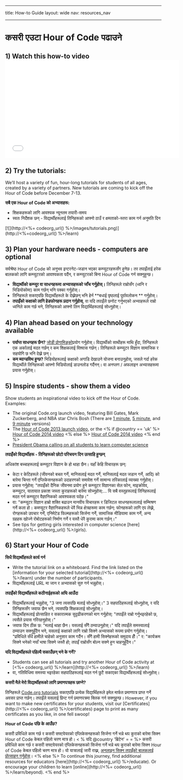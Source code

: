 * * *

title: How-to Guide layout: wide nav: resources_nav

* * *

# कसरी एउटा Hour of Code पढाउने

## 1) Watch this how-to video <iframe width="560" height="315" src="//www.youtube.com/embed/tQeSke4hIds" frameborder="0" allowfullscreen></iframe>
## 2) Try the tutorials:

We’ll host a variety of fun, hour-long tutorials for students of all ages, created by a variety of partners. New tutorials are coming to kick off the Hour of Code before December 7-13.

**सबै एक Hour of Code को अभ्यासहरू:**

  * शिक्षकहरूको लागि आवश्यक न्यूनतम तयारी-समय
  * स्वतः निर्देशक छन् - विद्यार्थीहरूलाई तिनिहरूको आफ्नो ठाउँ र क्षमताको-स्तरा काम गर्न अनुमति दिन 

[![](http://<%= codeorg_url() %>/images/tutorials.png)](http://<%=codeorg_url() %>/learn)

## 3) Plan your hardware needs - computers are optional

सर्वश्रेष्ठ Hour of Code को अनुभव इन्टरनेट-जडान भएका कम्प्युटरहरूसँग हुनेछ। तर तपाइँलाई हरेक बालकको लागि कम्प्युटरको आवश्यकता पर्दैन, र कम्प्युटरको बिना Hour of Code गर्न सक्नुहुन्छ।

  * **विद्यार्थीको कम्प्युर वा साधनहरूमा अभ्यासहरूको जाँच गर्नुहोस्।** तिनिहरूले राम्रोसँग (ध्वनि र भिडियोकोमा) काम गर्छन् भनि पक्का गर्नुहोस्।
  * तिनिहरूले सकाएपछि विद्यार्थीहरूले के देख्नेछन् भनि हेर्न **बधाई पृष्ठलाई पूर्वावलोकन ** गर्नुहोस्। 
  * **तपाइँको कक्षाको लागि हेडफोनहरू प्रदान गर्नुहोस्**, वा यदि तपाइँले छनोट गर्नुभएको अभ्याहरूले राम्रो ध्वनिले काम गर्छ भने, तिनिहरूको आफ्नो लिन विद्यार्थिहरूलाई सोध्नुहोस्।

## 4) Plan ahead based on your technology available

  * **पर्याप्त साधनहरू छैन?** [जोडी प्रोगामिङ्को](http://www.ncwit.org/resources/pair-programming-box-power-collaborative-learning)प्रयोग गर्नुहोस्। विद्यार्थीको साथीहरू माथि हुँदा, तिनिहरूले एक अर्कालाई मदत गर्छन् र कम शिक्षकलाई विश्वास गर्छन्। तिनिहरूले कम्प्युटर विज्ञान सामाजिक र सहयोगि छ भनि देख्ने छन्।
  * **कम ब्यान्डविथ हुन्छ?** भिडियोहरूलाई कक्षाको अगाडि देखाउने योजना बनाउनुहोस्, जसले गर्दा हरेक विद्यार्थीले तिनिहरूको आफ्नो भिडियोलाई डाउनलोड गर्दैनन्। वा अनप्लग / अफलाइन अभ्यासहरूमा प्रयास गर्नुहोस्।

## 5) Inspire students - show them a video

Show students an inspirational video to kick off the Hour of Code. Examples:

  * The original Code.org launch video, featuring Bill Gates, Mark Zuckerberg, and NBA star Chris Bosh (There are [1 minute](https://www.youtube.com/watch?v=qYZF6oIZtfc), [5 minute](https://www.youtube.com/watch?v=nKIu9yen5nc), and [9 minute](https://www.youtube.com/watch?v=dU1xS07N-FA) versions)
  * The [Hour of Code 2013 launch video](https://www.youtube.com/watch?v=FC5FbmsH4fw), or the <% if @country == 'uk' %> [Hour of Code 2014 video](https://www.youtube.com/watch?v=96B5-JGA9EQ) <% else %> [Hour of Code 2014 video](https://www.youtube.com/watch?v=rH7AjDMz_dc&index=2&list=PLzdnOPI1iJNe1WmdkMG-Ca8cLQpdEAL7Q) <% end %>
  * [President Obama calling on all students to learn computer science](https://www.youtube.com/watch?v=6XvmhE1J9PY)

**तपाइँको विद्यार्थीहरू - तिनिहरूको छोटो परिचयन दिन उत्साहि हुन्छन्**

अधिकांश बच्चाहरूलाई कम्प्युटर विज्ञान के हो थाहा छैन। यहाँ केहि विचारहरू छन्:

  * केटा र केटिहरूले (जीवनको बचत गर्ने, मानिसलाई मदत गर्ने, मानिसलाई मदत जडान गर्ने, आदि) को बारेमा चिन्ता गर्ने एप्लिकेसनहरूको उदाहरणको समावेश गर्ने सामान्य तरिकालाई व्याख्या गर्नुहोस्।
  * प्रयास गर्नुहोस्: "तपाइँको दैनिक जीवनमा प्रयोग हुने कम्प्युटर विज्ञानका सेल फोन, माइक्रोवेव, कम्प्युटर, यातायात प्रकाश जस्ता कुराहरूको बारेमा सोच्नुहोस्:... यि सबै वस्तुहरूलाई तिनिहरूलाई मदत गर्न कम्प्युटर वैज्ञानिकको आवश्यकता पर्दछ।"
  * वा: "कम्प्युटर विज्ञान हाम्रो शक्ति बढाउन मानवीय विचारहरू र डिजिटल साधनहरूलालाई सम्मिश्रण गर्ने कला हो। कमप्युटर वैज्ञानिकहरूले धेरै भिन्न क्षेत्रहरूमा काम गर्छन्: फोनहरूको लागि एप लेख्ने, रोगहरूको उपचार गर्ने, एनिमेटेड फिल्महरूको सिर्जना गर्ने, सामाजिक मीडियामा काम गर्ने, अन्य ग्रहहरू खोज्ने रोबोटहरूको निर्माण गर्ने र यस्तै धेरै कुरामा काम गर्छन्।"
  * See tips for getting girls interested in computer science [here](http://<%= codeorg_url() %>/girls). 

## 6) Start your Hour of Code

**सिधै विद्यार्थीहरूले कार्य गर्न**

  * Write the tutorial link on a whiteboard. Find the link listed on the [information for your selected tutorial](http://<%= codeorg_url() %>/learn) under the number of participants. 
  * विद्यार्थीहरूलाई URL मा जान र अभ्यासको सुरु गर्न भन्नुहोस्।

**तपाइँको विद्यार्थीहरूले कठीनाईहरूको अघि आउँदा**

  * विद्यार्थीहरूलाई भन्नुहोस्, "3 जना त्यसपछि मलाई सोध्नुहोस्।" 3 सहपाठिहरूलाई सोध्नुहोस्, र यदि तिनिहरूसँग जवाफ छैन भने, त्यसपछि शिक्षकलाई सोध्नुहोस्।
  * विद्यार्थीहरूलाई प्रोत्साहित र सकारात्मक सुदृढीकरणको माग गर्नुहोस्: "तपाइँले राम्रो गर्नुभइरहेको छ, त्यसैले प्रयास गरिरहनुहोस्।"
  * जवाफ दिन ठीक छ: "मलाई थाहा छैन। यसलाई सँगै ठम्याउनुहोस्।" यदि तपाइँले समस्यालाई ठम्याउन सक्नुहुँदैन भने, यसलाई कक्षाको लागि राम्रो सिक्ने अभ्यासको रूपमा प्रयोग गर्नुहोस्। "प्रविधिले सँधै हामीले चाहेको अनुसार काम गर्दैन। सँगै हामी सिक्नेहरूको समुदाय हौँ।" र: "कार्यक्रम सिक्ने भनेको नयाँ भाषा सिक्ने जस्तै हो; तपाइँ राम्रोसँग बोल्न सक्ने हुन चाहनुहुँदैन।"

**यदि विद्यार्थीहरूले पहिल्यै सकाउँछन् भने के गर्ने?**

  * Students can see all tutorials and try another Hour of Code activity at [<%= codeorg_url() %>/learn](http://<%= codeorg_url() %>/learn)
  * वा, गतिविधिमा समस्या भइरहेका सहपाठिहरूलाई मदत गर्न छुटै सकाएका विद्यार्थीहरूलाई सोध्नुहोस्।

**कसरी मैले मेरो विद्यार्थीहरूको लागि प्रमाणपत्रहरू छाप्ने?**

तिनिहरूले [Code.org tutorials](http://studio.code.org) सकाएपछि प्रत्येक विद्यार्थिहरूले इमेल मार्फत प्रमाणपत्र प्राप्त गर्ने अवसर प्राप्त गर्छन्। तपाइँले यसलाई प्रिन्ट गर्न प्रमाणपत्रमा क्लिक गर्न सक्नुहुन्छ। However, if you want to make new certificates for your students, visit our [Certificates](http://<%= codeorg_url() %>/certificates) page to print as many certificates as you like, in one fell swoop!

**Hour of Code पछि के आउँछ?**

कसरी प्रविधिले काम गर्छ र कसरी सफ्टवेयरको एप्लिकेसनहरूको सिर्जना गर्ने भन्ने थप कुराको बारेमा सिक्न Hour of Code केबल पहिलो चरण मात्र हो। < % यदि @country 'ब्रिटेन' = = %> कसरी प्रविधिले काम गर्छ र कसरी सफ्टवेयरको एप्लिकेसनहरूको सिर्जना गर्ने भन्ने थप कुराको बारेमा सिक्न Hour of Code केबल पहिलो चरण मात्र हो। यो यात्रालाई जारी राख्न, [अनलाइन सिक्न तपाइँको बालकलाई प्रोत्साहन गर्नुहोस्](http://uk.code.org/learn/beyond)। <% else %> To continue this journey, find additional resources for educators [here](http://<%= codeorg_url() %>/educate). Or encourage your children to learn [online](http://<%= codeorg_url() %>/learn/beyond). <% end %>